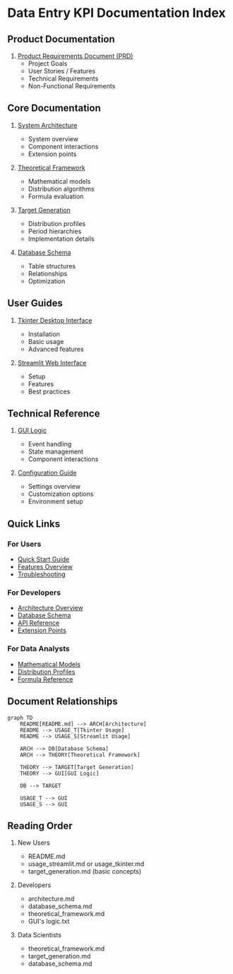 # Data Entry KPI Documentation Index

## Product Documentation

1. [Product Requirements Document (PRD)](product_requirements.md)
   - Project Goals
   - User Stories / Features
   - Technical Requirements
   - Non-Functional Requirements

## Core Documentation

1. [System Architecture](architecture.md)
   - System overview
   - Component interactions
   - Extension points

2. [Theoretical Framework](theoretical_framework.md)
   - Mathematical models
   - Distribution algorithms
   - Formula evaluation

3. [Target Generation](target_generation.md)
   - Distribution profiles
   - Period hierarchies
   - Implementation details

4. [Database Schema](database_schema.md)
   - Table structures
   - Relationships
   - Optimization

## User Guides

1. [Tkinter Desktop Interface](usage_tkinter.md)
   - Installation
   - Basic usage
   - Advanced features

2. [Streamlit Web Interface](usage_streamlit.md)
   - Setup
   - Features
   - Best practices

## Technical Reference

1. [GUI Logic](GUI's%20logic.txt)
   - Event handling
   - State management
   - Component interactions

2. [Configuration Guide](configuration.md)
   - Settings overview
   - Customization options
   - Environment setup

## Quick Links

### For Users
- [Quick Start Guide](README.md#quick-start)
- [Features Overview](README.md#core-features)
- [Troubleshooting](usage_streamlit.md#troubleshooting)

### For Developers
- [Architecture Overview](architecture.md#overview)
- [Database Schema](database_schema.md)
- [API Reference](api_reference.md)
- [Extension Points](architecture.md#extension-points)

### For Data Analysts
- [Mathematical Models](theoretical_framework.md#target-distribution-mathematics)
- [Distribution Profiles](target_generation.md#distribution-profiles)
- [Formula Reference](theoretical_framework.md#formula-based-targets)

## Document Relationships

```mermaid
graph TD
    README[README.md] --> ARCH[Architecture]
    README --> USAGE_T[Tkinter Usage]
    README --> USAGE_S[Streamlit Usage]
    
    ARCH --> DB[Database Schema]
    ARCH --> THEORY[Theoretical Framework]
    
    THEORY --> TARGET[Target Generation]
    THEORY --> GUI[GUI Logic]
    
    DB --> TARGET
    
    USAGE_T --> GUI
    USAGE_S --> GUI
```

## Reading Order

1. New Users
   - README.md
   - usage_streamlit.md or usage_tkinter.md
   - target_generation.md (basic concepts)

2. Developers
   - architecture.md
   - database_schema.md
   - theoretical_framework.md
   - GUI's logic.txt

3. Data Scientists
   - theoretical_framework.md
   - target_generation.md
   - database_schema.md
